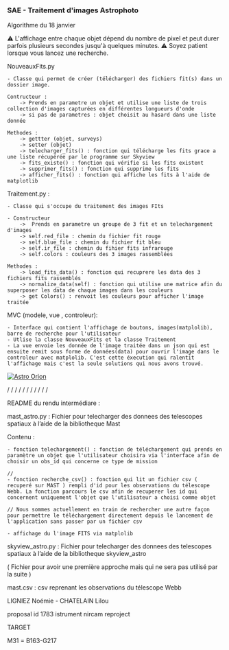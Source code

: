 ### SAE - Traitement d'images Astrophoto
Algorithme du 18 janvier 


⚠ L'affichage entre chaque objet dépend du nombre de pixel et peut durer parfois plusieurs secondes jusqu'à quelques minutes.
⚠ Soyez patient lorsque vous lancez une recherche.


NouveauxFits.py 

    - Classe qui permet de créer (télécharger) des fichiers fit(s) dans un dossier image.

    Contructeur : 
        -> Prends en parametre un objet et utilise une liste de trois collection d'images capturées en différentes longueurs d'onde
        -> si pas de parametres : objet choisit au hasard dans une liste donnée

    Methodes :
        -> gettter (objet, surveys)
        -> setter (objet)
        -> telecharger_fits() : fonction qui télécharge les fits grace a une liste récupérée par le programme sur Skyview
        -> fits_existe() : fonction qui vérifie si les fits existent
        -> supprimer_fits() : fonction qui supprime les fits
        -> afficher_fits() : fonction qui affiche les fits à l'aide de matplotlib


Traitement.py :

    - Classe qui s'occupe du traitement des images FIts

    - Constructeur 
        ->  Prends en parametre un groupe de 3 fit et un telechargement d'images
        -> self.red_file : chemin du fichier fit rouge
        -> self.blue_file : chemin du fichier fit bleu
        -> self.ir_file : chemin du fihier fits infrarouge
        -> self.colors : couleurs des 3 images rassemblées

    Methodes :
        -> load_fits_data() : fonction qui recuprere les data des 3 fichiers fits rassemblés
        -> normalize_data(self) : fonction qui utilise une matrice afin du superposer les data de chaque images dans les couleurs
        -> get Colors() : renvoit les couleurs pour afficher l'image traitée

MVC (modele, vue , controleur):

    - Interface qui contient l'affichage de boutons, images(matplolib), barre de recherche pour l'utilisateur
    - Utlise la classe NouveauxFits et la classe Traitement
    - La vue envoie les donnée de l'image traitée dans un json qui est ensuite remit sous forme de données(data) pour ouvrir l'image dans le controleur avec matplolib. C'est cette éxecution qui ralentit l'affichage mais c'est la seule solutions qui nous avons trouvé.




[![Astro Orion](https://preview.redd.it/91nf9brtt8zd1.jpeg?auto=webp&s=5be84d3f0800042c8f2fc88ec75b35aad8aee2a6)](https://preview.redd.it/91nf9brtt8zd1.jpeg?auto=webp&s=5be84d3f0800042c8f2fc88ec75b35aad8aee2a6)

/
/
/
/
/
/
/
/
/
/
/

README du rendu intermédiare :

mast_astro.py : Fichier pour telecharger des donnees des telescopes spatiaux à l’aide de la bibliotheque Mast 

Contenu : 

    - fonction telechargement() : fonction de téléchargement qui prends en paramètre un objet que l'utilisateur choisira via l'interface afin de choisir un obs_id qui concerne ce type de mission

    // 
    - fonction recherche_csv() : fonction qui lit un fichier csv ( recuperé sur MAST ) rempli d'id pour les observations du télescope Webb. La fonction parcours le csv afin de recuperer les id qui concernent uniquement l'objet que l'utilisateur a choisi comme objet 

    // Nous sommes actuellement en train de rechercher une autre façon pour permettre le téléchargement directement depuis le lancement de l'application sans passer par un fichier csv

    - affichage du l'image FITS via matplolib


skyview_astro.py : Fichier pour telecharger des donnees des telescopes spatiaux à l’aide de la bibliotheque skyview_astro

( Fichier pour avoir une première approche mais qui ne sera pas utilisé par la suite )

mast.csv : csv reprenant les observations du télescope Webb

LIGNIEZ Noémie - CHATELAIN Lilou

proposal id 1783 
istrument nircam
reproject






TARGET 

M31 = B163-G217


